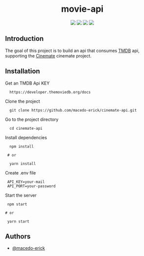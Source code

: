 
<h1 align="center"> movie-api </h1>

<p align="center"> 
<a href="#"><img src="https://img.shields.io/badge/node.js-6DA55F?style=for-the-badge&logo=node.js&logoColor=white"/></a>
<a href="#"><img src="https://img.shields.io/badge/NPM-%23CB3837.svg?style=for-the-badge&logo=npm&logoColor=white"/></a>
<a href="#"><img src="https://img.shields.io/badge/NODEMON-%23323330.svg?style=for-the-badge&logo=nodemon&logoColor=%BBDEAD"/></a>
<a href="#"><img src="https://img.shields.io/badge/express.js-%23404d59.svg?style=for-the-badge&logo=express&logoColor=%2361DAFB"/></a>
</p>

## Introduction

<p>
    The goal of this project is to build an api that consumes <a href="https://www.themoviedb.org/">TMDB</a> api, supporting the <a href="https://github.com/macedo-erick/cinemate-app">Cinemate</a> cinemate project.
</p>

## Installation

Get an TMDB Api KEY

```
  https://developer.themoviedb.org/docs
```

Clone the project

```
  git clone https://github.com/macedo-erick/cinemate-api.git
```

Go to the project directory

```
  cd cinemate-api
```

Install dependencies

```
  npm install

 # or

  yarn install
```

Create .env file


```
 API_KEY=your-mail
 API_PORT=your-password
```

Start the server

```
 npm start

# or

 yarn start
```

## Authors

- [@macedo-erick](https://www.github.com/macedo-erick)

